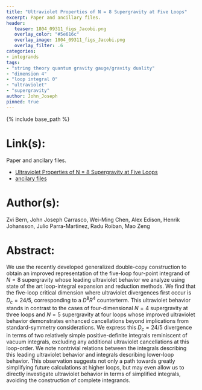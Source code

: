 ```yaml
---
title: "Ultraviolet Properties of N = 8 Supergravity at Five Loops"
excerpt: Paper and ancillary files.
header:
   teaser: 1804_09311_figs_Jacobi.png
   overlay_color: "#5e616c"
   overlay_image: 1804_09311_figs_Jacobi.png
   overlay_filter: .6
categories:
- integrands
tags:
- "string theory quantum gravity gauge/gravity duality"
- "dimension 4"
- "loop integral 0"
- "ultraviolet"
- "supergravity"
author: John_Joseph
pinned: true
---
```

{% include base_path %}

# Link(s):
Paper and ancilary files.
  * [Ultraviolet Properties of N = 8 Supergravity at Five Loops](https://arxiv.org/abs/1804.09311)
  * [ancilary files](https://arxiv.org/src/1804.09311/anc)

# Author(s):
Zvi Bern, John Joseph Carrasco, Wei-Ming Chen, Alex Edison, Henrik Johansson, Julio Parra-Martinez, Radu Roiban, Mao Zeng

# Abstract:
We use the recently developed generalized double-copy construction to obtain an improved representation of the five-loop four-point integrand of $N = 8$ supergravity whose leading ultraviolet behavior we analyze using state of the art loop-integral expansion and reduction methods. We find that the five-loop critical dimension where ultraviolet divergences first occur is $D_c=24/5$, corresponding to a $D^8 R^4$ counterterm. This ultraviolet behavior stands in contrast to the cases of four-dimensional $N = 4$ supergravity at three loops and $N = 5$ supergravity at four loops whose improved ultraviolet behavior demonstrates enhanced cancellations beyond implications from standard-symmetry considerations. We express this $D_c=24/5$ divergence in terms of two relatively simple positive-definite integrals reminiscent of vacuum integrals, excluding any additional ultraviolet cancellations at this loop-order. We note nontrivial relations between the integrals describing this leading ultraviolet behavior and integrals describing lower-loop behavior. This observation suggests not only a path towards greatly simplifying future calculations at higher loops, but may even allow us to directly investigate ultraviolet behavior in terms of simplified integrals, avoiding the construction of complete integrands.
